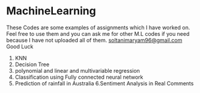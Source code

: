 # MachineLearning
These Codes are some examples of assignments which I have worked on. Feel free to use them and you can ask me for other M.L codes if you need because I have not uploaded all of them. 
soltanimaryam96@gmail.com
Good Luck
1. KNN
2. Decision Tree
3. polynomial and linear and multivariable regression
4. Classification using Fully connected neural network
5. Prediction of rainfall in Australia
6.Sentiment Analysis in Real Comments
